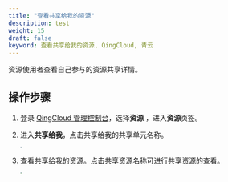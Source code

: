 ```yaml
---
title: "查看共享给我的资源"
description: test
weight: 15
draft: false
keyword: 查看共享给我的资源, QingCloud, 青云
---
```


资源使用者查看自己参与的资源共享详情。

## 操作步骤

1. 登录 [QingCloud 管理控制台](https://console.qingcloud.com/login)，选择**资源** ，进入**资源**页签。

2. 进入**共享给我**，点击共享给我的共享单元名称。

   <img src="../_images/rs_10.png" style="zoom:19%;" />

3. 查看共享给我的资源。点击共享资源名称可进行共享资源的查看。

   <img src="../_images/rs_11.png" style="zoom:22%;" />
